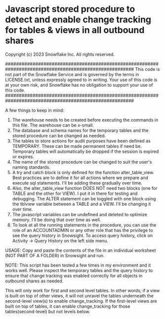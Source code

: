 # Javascript stored procedure to detect and enable change tracking for tables & views in all outbound shares

Copyright (c) 2023 Snowflake Inc. All rights reserved.

####################################################################################################### 
This code is not part of the Snowflake Service and is governed by the terms in LICENSE.txt, unless expressly agreed to in writing.  Your use of this code is at your own risk, and Snowflake has no obligation to support your use of this code.
#######################################################################################################



A few things to keep in mind:

1.  The warehouse needs to be created before executing the commands in this file.  The warehouse can be x-small.
2.  The database and schema names for the temporary tables and the stored procedure can be changed as needed.
3.  The tables to store actions for audit purposes have been defined as TEMPORARY.  These can be made permanent tables if need be.  Temporary tables will automatically be dropped if the session is expired or expires.
4.  The name of the stored procedure can be changed to suit the user's naming standards.
5.  A try and catch block is only defined for the function alter_table_view.  Best practices are to define it for all actions where we prepare and execute sql statements. I'll be adding these gradually over time.
6.  Also, the alter_table_view function DOES NOT need two blocks (one for TABLE and the other for VIEW).  I put it in there for testing and debugging.  The ALTER statement can be toggled with one block using the tblview variable between a TABLE and a VIEW.  I'll be changing it over time.
7.  The javascript variables can be undefined and deleted to optimize memory.  I'll be doing that over time as well.
8.  To look at all the running statements in the procedure, you can use the role of an ACCOUNTADMIN or any other role that has the privilege to see the query history in Snowsight.  To access query history, click on Activity -> Query History on the left side menu.

USAGE:
Copy and paste the contents of the file in an individual worksheet (NOT PART OF A FOLDER) in Snowsight and run.

NOTE:
This script has been tested a few times in my environment and it works well.  Please inspect the temporary tables and the query history to ensure that change tracking was enabled correctly for all objects in outbound shares as needed.

This will only work for first and second level tables.  In other words, if a view is built on top of other views, it will not unravel the tables underneath the second-level view(s) to enable change_tracking.  If the first-level views are built on top of tables, it can enable change_tracking for those tables(second-level) but not levels below.
